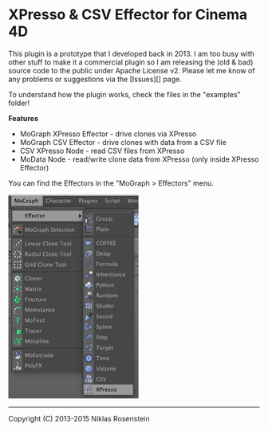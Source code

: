 # XPresso & CSV Effector for Cinema 4D

This plugin is a prototype that I developed back in 2013. I am too busy with
other stuff to make it a commercial plugin so I am releasing the (old & bad) source
code to the public under Apache License v2.
Please let me know of any problems or suggestions via the [Issues][] page.

To understand how the plugin works, check the files in the "examples" folder!

__Features__

- MoGraph XPresso Effector - drive clones via XPresso
- MoGraph CSV Effector - drive clones with data from a CSV file
- CSV XPresso Node - read CSV files from XPresso
- MoData Node - read/write clone data from XPresso (only inside XPresso Effector)

You can find the Effectors in the "MoGraph > Effectors" menu.

![Screenshot](screenshot.png) 

-----

Copyright (C) 2013-2015 Niklas Rosenstein

[Issuese]: https://github.com/nr-plugins/xpresso-effector/issues
